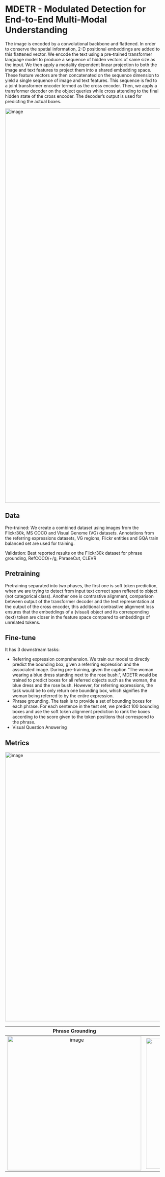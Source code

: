 # MDETR - Modulated Detection for End-to-End Multi-Modal Understanding
The image is encoded by a convolutional backbone and flattened. In order to conserve the spatial information, 2-D positional embeddings are added to this flattened vector. We encode the text using a pre-trained transformer language model to produce a sequence of hidden vectors of same size as the input. We then apply a modality dependent linear projection to both the image and text features to project them into a shared embedding space. These feature vectors are then concatenated on the sequence dimension to yield a single sequence of image and text features. This sequence is fed to a joint transformer encoder termed as the cross encoder. Then, we apply a transformer decoder on the object queries while cross attending to the final hidden state of the cross encoder. The decoder’s output is used for predicting the actual boxes.

<img width="1279" alt="image" src="https://user-images.githubusercontent.com/48170101/184120836-fa886286-254c-4d37-8c9f-933ba679aaab.png">

## Data
Pre-trained: We create a combined dataset using images from the Flickr30k, MS COCO and Visual Genome (VG) datasets. Annotations from the referring expressions datasets, VG regions, Flickr entities and GQA train balanced set are used for training.

Validation: Best reported results on the Flickr30k dataset for phrase grounding, RefCOCO/+/g, PhraseCut, CLEVR 

## Pretraining
Pretraining separated into two phases, the first one is soft token prediction, when we are trying to detect from input text correct span reffered to object (not categorical class). Another one is contrastive alignment, comparison between output of the transformer decoder and the text representation at the output of the cross
encoder, this additional contrastive alignment loss ensures that the embeddings of a (visual) object and its corresponding (text) token are closer in the feature space compared to embeddings of unrelated tokens. 

## Fine-tune
It has 3 downstream tasks:
- Referring expression comprehension. We train our model to directly predict the bounding box, given a referring expression and the associated image. During pre-training, given the caption “The woman wearing a blue dress standing next to the rose bush.”, MDETR would be trained to predict boxes for all referred objects such as the woman, the blue dress and the rose bush. However, for referring expressions, the task would be to only return one bounding box, which signifies the woman being referred to by the entire expression.
- Phrase grounding. The task is to provide a set of bounding boxes for each phrase. For each sentence in the test set, we predict 100 bounding boxes and use the soft token alignment prediction to rank the boxes according to the score given to the token positions that correspond to the phrase. 
- Visual Question Answering

## Metrics
<img width="873" alt="image" src="https://user-images.githubusercontent.com/48170101/184163414-2f6969f1-4ea7-4fda-a75c-0caf4419517c.png">

Phrase Grounding           |  Referring
:-------------------------:|:-------------------------:
<img width="435" alt="image" src="https://user-images.githubusercontent.com/48170101/184163741-e047b2a3-7b28-49d1-afa1-93cb899193be.png"> |  <img width="424" alt="image" src="https://user-images.githubusercontent.com/48170101/184163881-03143ff3-289c-4d19-ad5a-2ce812920b7b.png">
